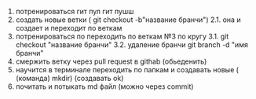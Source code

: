 1. потренироваться гит пул гит пушш 
2. создать новые ветки ( git checkout -b"название бранчи")
2.1. она и создает и переходит по веткам
3. потренироваться по переходить по веткам  №3 по кругу
3.1. git checkout  "название бранчи"
3.2. удаление бранчи git branch -d "имя бранчи"
4. смержить ветку через pull request в githab (обьеденить)
5. научится в терминале переходить по папкам и создавать новые ( (команда) mkdir) (создавать ok)
6. почитать и потыкать md файл (можно через commit)
